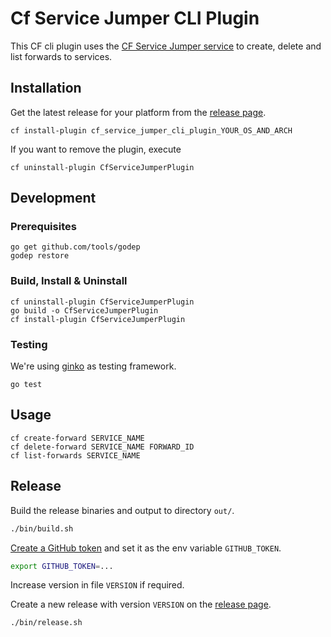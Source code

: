 # Cf Service Jumper CLI Plugin

This CF cli plugin uses the [CF Service Jumper service](https://github.com/a9hcp/cf_service_jumper)
to create, delete and list forwards to services.

## Installation

Get the latest release for your platform from the [release page](https://github.com/a9hcp/cf_service_jumper_cli_plugin/releases).

```
cf install-plugin cf_service_jumper_cli_plugin_YOUR_OS_AND_ARCH
```

If you want to remove the plugin, execute

```
cf uninstall-plugin CfServiceJumperPlugin
```

## Development

### Prerequisites

```shell
go get github.com/tools/godep
godep restore
```

### Build, Install & Uninstall

```shell
cf uninstall-plugin CfServiceJumperPlugin  
go build -o CfServiceJumperPlugin
cf install-plugin CfServiceJumperPlugin  
```

### Testing

We're using [ginko](https://github.com/onsi/ginkgo) as testing framework.
 ```shell
go test
```

## Usage
```shell
cf create-forward SERVICE_NAME
cf delete-forward SERVICE_NAME FORWARD_ID
cf list-forwards SERVICE_NAME
```

## Release

Build the release binaries and output to directory `out/`.

```sh
./bin/build.sh
```

[Create a GitHub token](https://help.github.com/articles/creating-an-access-token-for-command-line-use)
and set it as the env variable `GITHUB_TOKEN`.

```sh
export GITHUB_TOKEN=...
```

Increase version in file `VERSION` if required.

Create a new release with version `VERSION` on the [release page](https://github.com/a9hcp/cf_service_jumper_cli_plugin/releases).

```sh
./bin/release.sh
```
